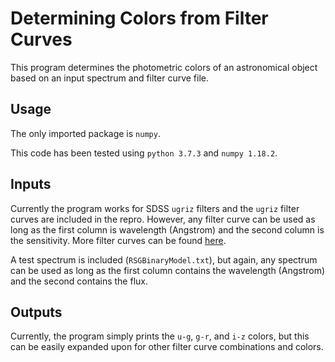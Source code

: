 # Determining Colors from Filter Curves
This program determines the photometric colors of an astronomical object based on an input spectrum and filter curve file.

## Usage

The only imported package is `numpy`.

This code has been tested using `python 3.7.3` and `numpy 1.18.2`.

## Inputs

Currently the program works for SDSS `ugriz` filters and the `ugriz` filter curves are included in the repro. However, any filter curve can be used as long as the first column is wavelength (Angstrom) and the second column is the sensitivity. More filter curves can be found [here](http://svo2.cab.inta-csic.es/svo/theory/fps3/index.php).

A test spectrum is included (`RSGBinaryModel.txt`), but again, any spectrum can be used as long as the first column contains the wavelength (Angstrom) and the second contains the flux.

## Outputs

Currently, the program simply prints the `u-g`, `g-r`, and `i-z` colors, but this can be easily expanded upon for other filter curve combinations and colors.
